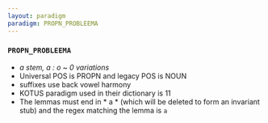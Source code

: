 ```yaml
---
layout: paradigm
paradigm: PROPN_PROBLEEMA
---
```

### ` PROPN_PROBLEEMA `

* _a stem, a : o ~ 0 variations_
* Universal POS is PROPN and legacy POS is NOUN
* suffixes use back vowel harmony
* KOTUS paradigm used in their dictionary is 11
* The lemmas must end in * a * (which will be deleted to form an invariant stub) and the regex matching the lemma is ` a `
